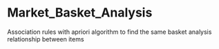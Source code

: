 # Market_Basket_Analysis
Association rules with apriori algorithm to find the same basket analysis relationship between items 
